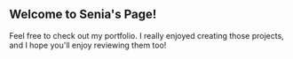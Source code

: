## Welcome to Senia's Page!

Feel free to check out my portfolio. I really enjoyed creating those projects, and I hope you'll enjoy reviewing them too!
